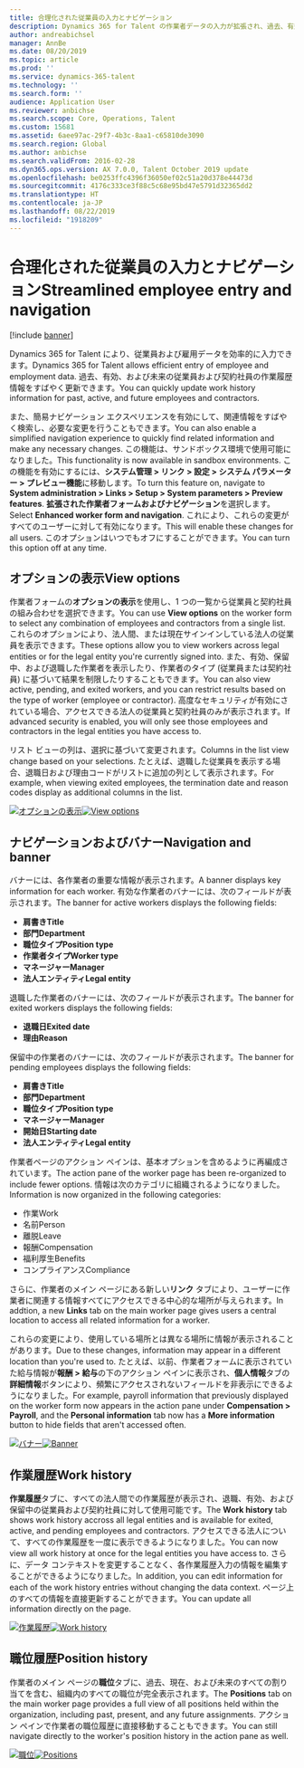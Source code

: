 ```yaml
---
title: 合理化された従業員の入力とナビゲーション
description: Dynamics 365 for Talent の作業者データの入力が拡張され、過去、有効、または未来のすべての従業員に対して簡単な入力ができるようになりました。 簡易/連結ナビゲーション モデルが更新され、関連情報をすばやく検索し、必要な更新の表示と実行を行うことができるようになりました。
author: andreabichsel
manager: AnnBe
ms.date: 08/20/2019
ms.topic: article
ms.prod: ''
ms.service: dynamics-365-talent
ms.technology: ''
ms.search.form: ''
audience: Application User
ms.reviewer: anbichse
ms.search.scope: Core, Operations, Talent
ms.custom: 15681
ms.assetid: 6aee97ac-29f7-4b3c-8aa1-c65810de3090
ms.search.region: Global
ms.author: anbichse
ms.search.validFrom: 2016-02-28
ms.dyn365.ops.version: AX 7.0.0, Talent October 2019 update
ms.openlocfilehash: be0253ffc4396f36050ef02c51a20d378e44473d
ms.sourcegitcommit: 4176c333ce3f88c5c68e95bd47e5791d32365dd2
ms.translationtype: HT
ms.contentlocale: ja-JP
ms.lasthandoff: 08/22/2019
ms.locfileid: "1918209"
---
```

# <a name="streamlined-employee-entry-and-navigation"></a><span data-ttu-id="a74d8-104">合理化された従業員の入力とナビゲーション</span><span class="sxs-lookup"><span data-stu-id="a74d8-104">Streamlined employee entry and navigation</span></span>

[!include [banner](includes/banner.md)]

<span data-ttu-id="a74d8-105">Dynamics 365 for Talent により、従業員および雇用データを効率的に入力できます。</span><span class="sxs-lookup"><span data-stu-id="a74d8-105">Dynamics 365 for Talent allows efficient entry of employee and employment data.</span></span> <span data-ttu-id="a74d8-106">過去、有効、および未来の従業員および契約社員の作業履歴情報をすばやく更新できます。</span><span class="sxs-lookup"><span data-stu-id="a74d8-106">You can quickly update work history information for past, active, and future employees and contractors.</span></span>

<span data-ttu-id="a74d8-107">また、簡易ナビゲーション エクスペリエンスを有効にして、関連情報をすばやく検索し、必要な変更を行うこともできます。</span><span class="sxs-lookup"><span data-stu-id="a74d8-107">You can also enable a simplified navigation experience to quickly find related information and make any necessary changes.</span></span> <span data-ttu-id="a74d8-108">この機能は、サンドボックス環境で使用可能になりました。</span><span class="sxs-lookup"><span data-stu-id="a74d8-108">This functionality is now available in sandbox environments.</span></span> <span data-ttu-id="a74d8-109">この機能を有効にするには、**システム管理 > リンク > 設定 > システム パラメーター > プレビュー機能**に移動します。</span><span class="sxs-lookup"><span data-stu-id="a74d8-109">To turn this feature on, navigate to **System administration > Links > Setup > System parameters > Preview features**.</span></span> <span data-ttu-id="a74d8-110">**拡張された作業者フォームおよびナビゲーション**を選択します。</span><span class="sxs-lookup"><span data-stu-id="a74d8-110">Select **Enhanced worker form and navigation**.</span></span> <span data-ttu-id="a74d8-111">これにより、これらの変更がすべてのユーザーに対して有効になります。</span><span class="sxs-lookup"><span data-stu-id="a74d8-111">This will enable these changes for all users.</span></span> <span data-ttu-id="a74d8-112">このオプションはいつでもオフにすることができます。</span><span class="sxs-lookup"><span data-stu-id="a74d8-112">You can turn this option off at any time.</span></span>

## <a name="view-options"></a><span data-ttu-id="a74d8-113">オプションの表示</span><span class="sxs-lookup"><span data-stu-id="a74d8-113">View options</span></span>

<span data-ttu-id="a74d8-114">作業者フォームの**オプションの表示**を使用し、1 つの一覧から従業員と契約社員の組み合わせを選択できます。</span><span class="sxs-lookup"><span data-stu-id="a74d8-114">You can use **View options** on the worker form to select any combination of employees and contractors from a single list.</span></span> <span data-ttu-id="a74d8-115">これらのオプションにより、法人間、または現在サインインしている法人の従業員を表示できます。</span><span class="sxs-lookup"><span data-stu-id="a74d8-115">These options allow you to view workers across legal entities or for the legal entity you're currently signed into.</span></span> <span data-ttu-id="a74d8-116">また、有効、保留中、および退職した作業者を表示したり、作業者のタイプ (従業員または契約社員) に基づいて結果を制限したりすることもできます。</span><span class="sxs-lookup"><span data-stu-id="a74d8-116">You can also view active, pending, and exited workers, and you can restrict results based on the type of worker (employee or contractor).</span></span> <span data-ttu-id="a74d8-117">高度なセキュリティが有効にされている場合、アクセスできる法人の従業員と契約社員のみが表示されます。</span><span class="sxs-lookup"><span data-stu-id="a74d8-117">If advanced security is enabled, you will only see those employees and contractors in the legal entities you have access to.</span></span>

<span data-ttu-id="a74d8-118">リスト ビューの列は、選択に基づいて変更されます。</span><span class="sxs-lookup"><span data-stu-id="a74d8-118">Columns in the list view change based on your selections.</span></span> <span data-ttu-id="a74d8-119">たとえば、退職した従業員を表示する場合、退職日および理由コードがリストに追加の列として表示されます。</span><span class="sxs-lookup"><span data-stu-id="a74d8-119">For example, when viewing exited employees, the termination date and reason codes display as additional columns in the list.</span></span> 

<span data-ttu-id="a74d8-120">[![オプションの表示](./media/Worker-view-option.png)](./media/worker-view-option.png)</span><span class="sxs-lookup"><span data-stu-id="a74d8-120">[![View options](./media/Worker-view-option.png)](./media/worker-view-option.png)</span></span>

## <a name="navigation-and-banner"></a><span data-ttu-id="a74d8-121">ナビゲーションおよびバナー</span><span class="sxs-lookup"><span data-stu-id="a74d8-121">Navigation and banner</span></span>

<span data-ttu-id="a74d8-122">バナーには、各作業者の重要な情報が表示されます。</span><span class="sxs-lookup"><span data-stu-id="a74d8-122">A banner displays key information for each worker.</span></span> <span data-ttu-id="a74d8-123">有効な作業者のバナーには、次のフィールドが表示されます。</span><span class="sxs-lookup"><span data-stu-id="a74d8-123">The banner for active workers displays the following fields:</span></span>

- <span data-ttu-id="a74d8-124">**肩書き**</span><span class="sxs-lookup"><span data-stu-id="a74d8-124">**Title**</span></span>
- <span data-ttu-id="a74d8-125">**部門**</span><span class="sxs-lookup"><span data-stu-id="a74d8-125">**Department**</span></span>
- <span data-ttu-id="a74d8-126">**職位タイプ**</span><span class="sxs-lookup"><span data-stu-id="a74d8-126">**Position type**</span></span>
- <span data-ttu-id="a74d8-127">**作業者タイプ**</span><span class="sxs-lookup"><span data-stu-id="a74d8-127">**Worker type**</span></span>
- <span data-ttu-id="a74d8-128">**マネージャー**</span><span class="sxs-lookup"><span data-stu-id="a74d8-128">**Manager**</span></span>
- <span data-ttu-id="a74d8-129">**法人エンティティ**</span><span class="sxs-lookup"><span data-stu-id="a74d8-129">**Legal entity**</span></span>

<span data-ttu-id="a74d8-130">退職した作業者のバナーには、次のフィールドが表示されます。</span><span class="sxs-lookup"><span data-stu-id="a74d8-130">The banner for exited workers displays the following fields:</span></span>

- <span data-ttu-id="a74d8-131">**退職日**</span><span class="sxs-lookup"><span data-stu-id="a74d8-131">**Exited date**</span></span>
- <span data-ttu-id="a74d8-132">**理由**</span><span class="sxs-lookup"><span data-stu-id="a74d8-132">**Reason**</span></span>

<span data-ttu-id="a74d8-133">保留中の作業者のバナーには、次のフィールドが表示されます。</span><span class="sxs-lookup"><span data-stu-id="a74d8-133">The banner for pending employees displays the following fields:</span></span>

- <span data-ttu-id="a74d8-134">**肩書き**</span><span class="sxs-lookup"><span data-stu-id="a74d8-134">**Title**</span></span>
- <span data-ttu-id="a74d8-135">**部門**</span><span class="sxs-lookup"><span data-stu-id="a74d8-135">**Department**</span></span>
- <span data-ttu-id="a74d8-136">**職位タイプ**</span><span class="sxs-lookup"><span data-stu-id="a74d8-136">**Position type**</span></span>
- <span data-ttu-id="a74d8-137">**マネージャー**</span><span class="sxs-lookup"><span data-stu-id="a74d8-137">**Manager**</span></span>
- <span data-ttu-id="a74d8-138">**開始日**</span><span class="sxs-lookup"><span data-stu-id="a74d8-138">**Starting date**</span></span>
- <span data-ttu-id="a74d8-139">**法人エンティティ**</span><span class="sxs-lookup"><span data-stu-id="a74d8-139">**Legal entity**</span></span>

<span data-ttu-id="a74d8-140">作業者ページのアクション ペインは、基本オプションを含めるように再編成されています。</span><span class="sxs-lookup"><span data-stu-id="a74d8-140">The action pane of the worker page has been re-organized to include fewer options.</span></span> <span data-ttu-id="a74d8-141">情報は次のカテゴリに組織されるようになりました。</span><span class="sxs-lookup"><span data-stu-id="a74d8-141">Information is now organized in the following categories:</span></span> 

- <span data-ttu-id="a74d8-142">作業</span><span class="sxs-lookup"><span data-stu-id="a74d8-142">Work</span></span>
- <span data-ttu-id="a74d8-143">名前</span><span class="sxs-lookup"><span data-stu-id="a74d8-143">Person</span></span>
- <span data-ttu-id="a74d8-144">離脱</span><span class="sxs-lookup"><span data-stu-id="a74d8-144">Leave</span></span>
- <span data-ttu-id="a74d8-145">報酬</span><span class="sxs-lookup"><span data-stu-id="a74d8-145">Compensation</span></span>
- <span data-ttu-id="a74d8-146">福利厚生</span><span class="sxs-lookup"><span data-stu-id="a74d8-146">Benefits</span></span>
- <span data-ttu-id="a74d8-147">コンプライアンス</span><span class="sxs-lookup"><span data-stu-id="a74d8-147">Compliance</span></span>

<span data-ttu-id="a74d8-148">さらに、作業者のメイン ページにある新しい**リンク** タブにより、ユーザーに作業者に関連する情報すべてにアクセスできる中心的な場所が与えられます。</span><span class="sxs-lookup"><span data-stu-id="a74d8-148">In addtion, a new **Links** tab on the main worker page gives users a central location to access all related information for a worker.</span></span>

<span data-ttu-id="a74d8-149">これらの変更により、使用している場所とは異なる場所に情報が表示されることがあります。</span><span class="sxs-lookup"><span data-stu-id="a74d8-149">Due to these changes, information may appear in a different location than you're used to.</span></span> <span data-ttu-id="a74d8-150">たとえば、以前、作業者フォームに表示されていた給与情報が**報酬 > 給与**の下のアクション ペインに表示され、**個人情報**タブの**詳細情報**ボタンにより、頻繁にアクセスされないフィールドを非表示にできるようになりました。</span><span class="sxs-lookup"><span data-stu-id="a74d8-150">For example, payroll information that previously displayed on the worker form now appears in the action pane under **Compensation > Payroll**, and the **Personal information** tab now has a **More information** button to hide fields that aren't accessed often.</span></span>

<span data-ttu-id="a74d8-151">[![バナー](./media/Banner.png)](./media/Banner.png)</span><span class="sxs-lookup"><span data-stu-id="a74d8-151">[![Banner](./media/Banner.png)](./media/Banner.png)</span></span>

## <a name="work-history"></a><span data-ttu-id="a74d8-152">作業履歴</span><span class="sxs-lookup"><span data-stu-id="a74d8-152">Work history</span></span>

<span data-ttu-id="a74d8-153">**作業履歴**タブに、すべての法人間での作業履歴が表示され、退職、有効、および保留中の従業員および契約社員に対して使用可能です。</span><span class="sxs-lookup"><span data-stu-id="a74d8-153">The **Work history** tab shows work history accross all legal entities and is available for exited, active, and pending employees and contractors.</span></span> <span data-ttu-id="a74d8-154">アクセスできる法人について、すべての作業履歴を一度に表示できるようになりました。</span><span class="sxs-lookup"><span data-stu-id="a74d8-154">You can now view all work history at once for the legal entities you have access to.</span></span> <span data-ttu-id="a74d8-155">さらに、データ コンテキストを変更することなく、各作業履歴入力の情報を編集することができるようになりました。</span><span class="sxs-lookup"><span data-stu-id="a74d8-155">In addition, you can edit information for each of the work history entries without changing the data context.</span></span> <span data-ttu-id="a74d8-156">ページ上のすべての情報を直接更新することができます。</span><span class="sxs-lookup"><span data-stu-id="a74d8-156">You can update all information directly on the page.</span></span> 

<span data-ttu-id="a74d8-157">[![作業履歴](./media/Worker-work-history.png)](./media/Worker-work-history.png)</span><span class="sxs-lookup"><span data-stu-id="a74d8-157">[![Work history](./media/Worker-work-history.png)](./media/Worker-work-history.png)</span></span>

## <a name="position-history"></a><span data-ttu-id="a74d8-158">職位履歴</span><span class="sxs-lookup"><span data-stu-id="a74d8-158">Position history</span></span>

<span data-ttu-id="a74d8-159">作業者のメイン ページの**職位**タブに、過去、現在、および未来のすべての割り当てを含む、組織内のすべての職位が完全表示されます。</span><span class="sxs-lookup"><span data-stu-id="a74d8-159">The **Positions** tab on the main worker page provides a full view of all positions held within the organization, including past, present, and any future assignments.</span></span> <span data-ttu-id="a74d8-160">アクション ペインで作業者の職位履歴に直接移動することもできます。</span><span class="sxs-lookup"><span data-stu-id="a74d8-160">You can still navigate directly to the worker's position history in the action pane as well.</span></span>

<span data-ttu-id="a74d8-161">[![職位](./media/Worker-position-history.png)](./media/Worker-position-history.png)</span><span class="sxs-lookup"><span data-stu-id="a74d8-161">[![Positions](./media/Worker-position-history.png)](./media/Worker-position-history.png)</span></span>


